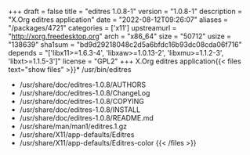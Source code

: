 +++
draft = false
title = "editres 1.0.8-1"
version = "1.0.8-1"
description = "X.Org editres application"
date = "2022-08-12T09:26:07"
aliases = "/packages/4721"
categories = ['x11']
upstreamurl = "http://xorg.freedesktop.org"
arch = "x86_64"
size = "50712"
usize = "138639"
sha1sum = "bd9d29218048c2d5a6bfdc16b93dc08cda06f716"
depends = "['libx11>=1.6.3-4', 'libxaw>=1.0.13-2', 'libxmu>=1.1.2-3', 'libxt>=1.1.5-3']"
license = "GPL2"
+++
X.Org editres application{{< files text="show files" >}}* /usr/bin/editres
* /usr/share/doc/editres-1.0.8/AUTHORS
* /usr/share/doc/editres-1.0.8/ChangeLog
* /usr/share/doc/editres-1.0.8/COPYING
* /usr/share/doc/editres-1.0.8/INSTALL
* /usr/share/doc/editres-1.0.8/README.md
* /usr/share/man/man1/editres.1.gz
* /usr/share/X11/app-defaults/Editres
* /usr/share/X11/app-defaults/Editres-color
{{< /files >}}
